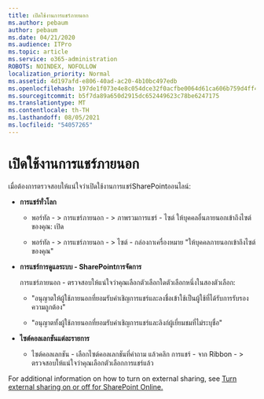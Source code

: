```yaml
---
title: เปิดใช้งานการแชร์ภายนอก
ms.author: pebaum
author: pebaum
ms.date: 04/21/2020
ms.audience: ITPro
ms.topic: article
ms.service: o365-administration
ROBOTS: NOINDEX, NOFOLLOW
localization_priority: Normal
ms.assetid: 4d197afd-e806-40ad-ac20-4b10bc497edb
ms.openlocfilehash: 197de1f073e4e8c054dce32f0acfbe0064d61ca606b759d4ff45e0bc8a4b5cab
ms.sourcegitcommit: b5f7da89a650d2915dc652449623c78be6247175
ms.translationtype: MT
ms.contentlocale: th-TH
ms.lasthandoff: 08/05/2021
ms.locfileid: "54057265"
---
```

# <a name="enable-external-sharing"></a>เปิดใช้งานการแชร์ภายนอก

 เมื่อต้องการตรวจสอบให้แน่ใจว่าเปิดใช้งานการแชร์SharePointออนไลน์:
  
- **การแชร์ทั่วโลก**
    
  - พอร์ทัล - \> การแชร์ภายนอก - \> ภาพรวมการแชร์ - ไซต์ ให้บุคคลอื่นภายนอกเข้าถึงไซต์ของคุณ: เปิด
    
  - พอร์ทัล - \> การแชร์ภายนอก - \> ไซต์ - กล่องกาเครื่องหมาย "ให้บุคคลภายนอกเข้าถึงไซต์ของคุณ"
    
- **การแชร์การดูแลระบบ - SharePointการจัดการ**
    
    การแชร์ภายนอก - ตรวจสอบให้แน่ใจว่าคุณเลือกตัวเลือกใดตัวเลือกหนึ่งในสองตัวเลือก:
    
  - "อนุญาตให้ผู้ใช้ภายนอกที่ยอมรับคําเชิญการแชร์และลงชื่อเข้าใช้เป็นผู้ใช้ที่ได้รับการรับรองความถูกต้อง"
    
  - "อนุญาตทั้งผู้ใช้ภายนอกที่ยอมรับคําเชิญการแชร์และลิงก์ผู้เยี่ยมชมที่ไม่ระบุชื่อ"
    
- **ไซต์คอลเลกชันแต่ละรายการ**
    
  - ไซต์คอลเลกชัน - เลือกไซต์คอลเลกชันที่คําถาม แล้วคลิก การแชร์ - จาก Ribbon - \> ตรวจสอบให้แน่ใจว่าคุณเลือกตัวเลือกการแชร์แล้ว
    
For additional information on how to turn on external sharing, see [Turn external sharing on or off for SharePoint Online.](https://go.microsoft.com/fwlink/?linkid=2047681&amp;clcid=0x409)
  


